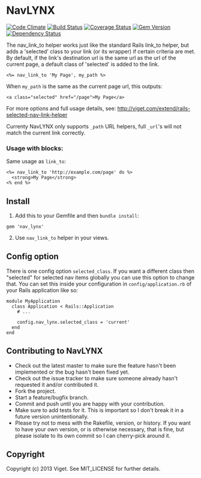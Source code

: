 # NavLYNX

[![Code Climate](https://codeclimate.com/github/vigetlabs/nav_lynx.png)](https://codeclimate.com/github/vigetlabs/nav_lynx) [![Build Status](https://travis-ci.org/vigetlabs/nav_lynx.png?branch=master)](https://travis-ci.org/vigetlabs/nav_lynx) [![Coverage Status](https://coveralls.io/repos/vigetlabs/nav_lynx/badge.png?branch=master)](https://coveralls.io/r/vigetlabs/nav_lynx?branch=master) [![Gem Version](https://badge.fury.io/rb/nav_lynx.png)](http://badge.fury.io/rb/nav_lynx) [![Dependency Status](https://gemnasium.com/vigetlabs/nav_lynx.png)](https://gemnasium.com/vigetlabs/nav_lynx)

The nav_link_to helper works just like the standard Rails link_to helper, but adds a 'selected' class to your link (or its wrapper) if certain criteria are met. By default, if the link's destination url is the same url as the url of the current page, a default class of 'selected' is added to the link.

    <%= nav_link_to 'My Page', my_path %>

When `my_path` is the same as the current page url, this outputs:

    <a class="selected" href="/page">My Page</a>

For more options and full usage details, see: http://viget.com/extend/rails-selected-nav-link-helper

Currenty NavLYNX only supports `_path` URL helpers, full `_url`'s will not match the current link correctly.

### Usage with blocks:

Same usage as `link_to`:

    <%= nav_link_to 'http://example.com/page' do %>
      <strong>My Page</strong>
    <% end %>

## Install

1. Add this to your Gemfile and then `bundle install`:
  <pre><code>gem 'nav_lynx'</code></pre>
2. Use `nav_link_to` helper in your views.

## Config option

There is one config option `selected_class`. If you want a different class then "selected" for selected nav items globally you can use this option to change that. You can set this inside your configuration in `config/application.rb` of your Rails application like so:

    module MyApplication
      class Application < Rails::Application
        # ...
        
        config.nav_lynx.selected_class = 'current'
      end
    end

## Contributing to NavLYNX
 
* Check out the latest master to make sure the feature hasn't been implemented or the bug hasn't been fixed yet.
* Check out the issue tracker to make sure someone already hasn't requested it and/or contributed it.
* Fork the project.
* Start a feature/bugfix branch.
* Commit and push until you are happy with your contribution.
* Make sure to add tests for it. This is important so I don't break it in a future version unintentionally.
* Please try not to mess with the Rakefile, version, or history. If you want to have your own version, or is otherwise necessary, that is fine, but please isolate to its own commit so I can cherry-pick around it.

## Copyright

Copyright (c) 2013 Viget. See MIT_LICENSE for further details.
